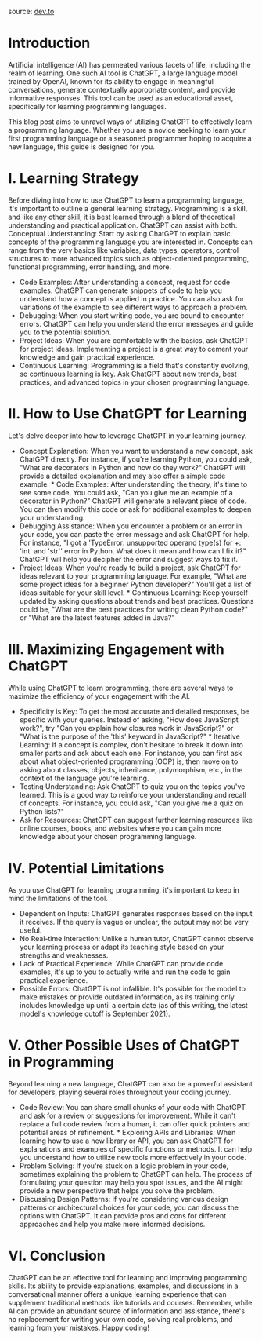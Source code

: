 source: [dev.to](https://dev.to/haseebeqx/how-to-use-chatgpt-to-learn-a-programming-language-according-to-chatgpt-2mn2)

# Introduction

Artificial intelligence (AI) has permeated various facets of life, including the realm of learning. One such AI tool is ChatGPT, a large language model trained by OpenAI, known for its ability to engage in meaningful conversations, generate contextually appropriate content, and provide informative responses. This tool can be used as an educational asset, specifically for learning programming languages.

This blog post aims to unravel ways of utilizing ChatGPT to effectively learn a programming language. Whether you are a novice seeking to learn your first programming language or a seasoned programmer hoping to acquire a new language, this guide is designed for you.
# I. Learning Strategy

Before diving into how to use ChatGPT to learn a programming language, it's important to outline a general learning strategy. Programming is a skill, and like any other skill, it is best learned through a blend of theoretical understanding and practical application. ChatGPT can assist with both.
Conceptual Understanding: Start by asking ChatGPT to explain basic concepts of the programming language you are interested in. Concepts can range from the very basics like variables, data types, operators, control structures to more advanced topics such as object-oriented programming, functional programming, error handling, and more.

* Code Examples: After understanding a concept, request for code examples. ChatGPT can generate snippets of code to help you understand how a concept is applied in practice. You can also ask for variations of the example to see different ways to approach a problem.
* Debugging: When you start writing code, you are bound to encounter errors. ChatGPT can help you understand the error messages and guide you to the potential solution.
* Project Ideas: When you are comfortable with the basics, ask ChatGPT for project ideas. Implementing a project is a great way to cement your knowledge and gain practical experience.
* Continuous Learning: Programming is a field that's constantly evolving, so continuous learning is key. Ask ChatGPT about new trends, best practices, and advanced topics in your chosen programming language.

# II. How to Use ChatGPT for Learning

Let's delve deeper into how to leverage ChatGPT in your learning journey.

* Concept Explanation: When you want to understand a new concept, ask ChatGPT directly. For instance, if you're learning Python, you could ask, "What are decorators in Python and how do they work?" ChatGPT will provide a detailed explanation and may also offer a simple code example.    * Code Examples: After understanding the theory, it's time to see some code. You could ask, "Can you give me an example of a decorator in Python?" ChatGPT will generate a relevant piece of code. You can then modify this code or ask for additional examples to deepen your understanding.
* Debugging Assistance: When you encounter a problem or an error in your code, you can paste the error message and ask ChatGPT for help. For instance, "I got a 'TypeError: unsupported operand type(s) for +: 'int' and 'str'' error in Python. What does it mean and how can I fix it?" ChatGPT will help you decipher the error and suggest ways to fix it.
* Project Ideas: When you're ready to build a project, ask ChatGPT for ideas relevant to your programming language. For example, "What are some project ideas for a beginner Python developer?" You'll get a list of ideas suitable for your skill level.    * Continuous Learning: Keep yourself updated by asking questions about trends and best practices. Questions could be, "What are the best practices for writing clean Python code?" or "What are the latest features added in Java?"

# III. Maximizing Engagement with ChatGPT

While using ChatGPT to learn programming, there are several ways to maximize the efficiency of your engagement with the AI.

* Specificity is Key: To get the most accurate and detailed responses, be specific with your queries. Instead of asking, "How does JavaScript work?", try "Can you explain how closures work in JavaScript?" or "What is the purpose of the 'this' keyword in JavaScript?"    * Iterative Learning: If a concept is complex, don't hesitate to break it down into smaller parts and ask about each one. For instance, you can first ask about what object-oriented programming (OOP) is, then move on to asking about classes, objects, inheritance, polymorphism, etc., in the context of the language you're learning.
* Testing Understanding: Ask ChatGPT to quiz you on the topics you've learned. This is a good way to reinforce your understanding and recall of concepts. For instance, you could ask, "Can you give me a quiz on Python lists?"
* Ask for Resources: ChatGPT can suggest further learning resources like online courses, books, and websites where you can gain more knowledge about your chosen programming language.

# IV. Potential Limitations

As you use ChatGPT for learning programming, it's important to keep in mind the limitations of the tool.

* Dependent on Inputs: ChatGPT generates responses based on the input it receives. If the query is vague or unclear, the output may not be very useful.
* No Real-time Interaction: Unlike a human tutor, ChatGPT cannot observe your learning process or adapt its teaching style based on your strengths and weaknesses.
* Lack of Practical Experience: While ChatGPT can provide code examples, it's up to you to actually write and run the code to gain practical experience.
* Possible Errors: ChatGPT is not infallible. It's possible for the model to make mistakes or provide outdated information, as its training only includes knowledge up until a certain date (as of this writing, the latest model's knowledge cutoff is September 2021).

# V. Other Possible Uses of ChatGPT in Programming

Beyond learning a new language, ChatGPT can also be a powerful assistant for developers, playing several roles throughout your coding journey.

* Code Review: You can share small chunks of your code with ChatGPT and ask for a review or suggestions for improvement. While it can't replace a full code review from a human, it can offer quick pointers and potential areas of refinement.    * Exploring APIs and Libraries: When learning how to use a new library or API, you can ask ChatGPT for explanations and examples of specific functions or methods. It can help you understand how to utilize new tools more effectively in your code.
* Problem Solving: If you're stuck on a logic problem in your code, sometimes explaining the problem to ChatGPT can help. The process of formulating your question may help you spot issues, and the AI might provide a new perspective that helps you solve the problem.
* Discussing Design Patterns: If you're considering various design patterns or architectural choices for your code, you can discuss the options with ChatGPT. It can provide pros and cons for different approaches and help you make more informed decisions.

# VI. Conclusion

ChatGPT can be an effective tool for learning and improving programming skills. Its ability to provide explanations, examples, and discussions in a conversational manner offers a unique learning experience that can supplement traditional methods like tutorials and courses. Remember, while AI can provide an abundant source of information and assistance, there's no replacement for writing your own code, solving real problems, and learning from your mistakes. Happy coding!
